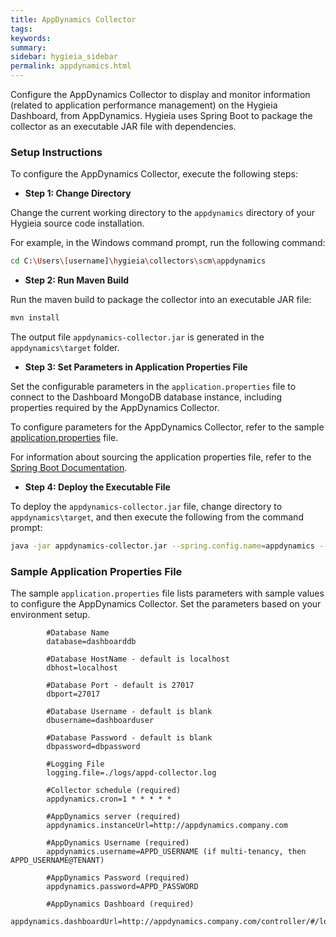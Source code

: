 ```yaml
---
title: AppDynamics Collector
tags:
keywords:
summary:
sidebar: hygieia_sidebar
permalink: appdynamics.html
---
```

Configure the AppDynamics Collector to display and monitor information (related to application performance management) on the Hygieia Dashboard, from AppDynamics. Hygieia uses Spring Boot to package the collector as an executable JAR file with dependencies.

### Setup Instructions

To configure the AppDynamics Collector, execute the following steps:

*   **Step 1: Change Directory**

Change the current working directory to the `appdynamics` directory of your Hygieia source code installation.

For example, in the Windows command prompt, run the following command:

```bash
cd C:\Users\[username]\hygieia\collectors\scm\appdynamics
```

*   **Step 2: Run Maven Build**

Run the maven build to package the collector into an executable JAR file:

```bash
mvn install
```

The output file `appdynamics-collector.jar` is generated in the `appdynamics\target` folder.

*   **Step 3: Set Parameters in Application Properties File**

Set the configurable parameters in the `application.properties` file to connect to the Dashboard MongoDB database instance, including properties required by the AppDynamics Collector.

To configure parameters for the AppDynamics Collector, refer to the sample [application.properties](#sample-application-properties-file) file.

For information about sourcing the application properties file, refer to the [Spring Boot Documentation](http://docs.spring.io/spring-boot/docs/current-SNAPSHOT/reference/htmlsingle/#boot-features-external-config-application-property-files).

*   **Step 4: Deploy the Executable File**

To deploy the `appdynamics-collector.jar` file, change directory to `appdynamics\target`, and then execute the following from the command prompt:

```bash
java -jar appdynamics-collector.jar --spring.config.name=appdynamics --spring.config.location=[path to application.properties file]
```

### Sample Application Properties File

The sample `application.properties` file lists parameters with sample values to configure the AppDynamics Collector. Set the parameters based on your environment setup.

```properties
		#Database Name
		database=dashboarddb

		#Database HostName - default is localhost
		dbhost=localhost

		#Database Port - default is 27017
		dbport=27017

		#Database Username - default is blank
		dbusername=dashboarduser

		#Database Password - default is blank
		dbpassword=dbpassword

		#Logging File
		logging.file=./logs/appd-collector.log

		#Collector schedule (required)
		appdynamics.cron=1 * * * * *

		#AppDynamics server (required)
		appdynamics.instanceUrl=http://appdynamics.company.com

		#AppDynamics Username (required)
		appdynamics.username=APPD_USERNAME (if multi-tenancy, then APPD_USERNAME@TENANT)

		#AppDynamics Password (required)
		appdynamics.password=APPD_PASSWORD

		#AppDynamics Dashboard (required)
		appdynamics.dashboardUrl=http://appdynamics.company.com/controller/#/location=APP_DASHBOARD&timeRange=last_15_minutes.BEFORE_NOW.-1.-1.15&application=%s&dashboardMode=force
```